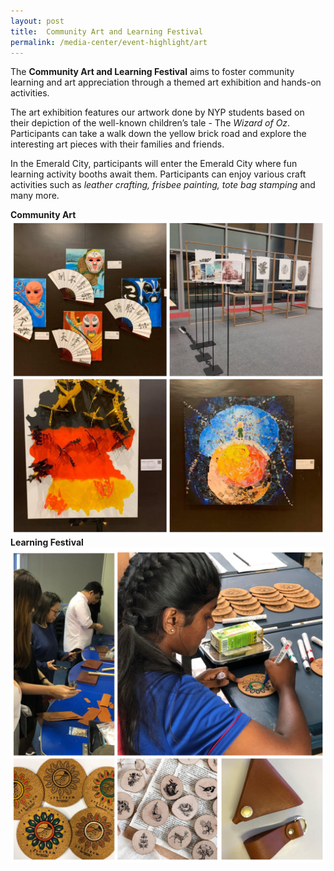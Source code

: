 ```yaml
---
layout: post
title:  Community Art and Learning Festival
permalink: /media-center/event-highlight/art
---
```


The **Community Art and Learning Festival** aims to foster community learning and art appreciation through a themed art exhibition and hands-on activities. 

The art exhibition features our artwork done by NYP students based on their depiction of the well-known children’s tale - The *Wizard of Oz*. Participants can take a walk down the yellow brick road and explore the interesting art pieces with their families and friends. 

In the Emerald City, participants will enter the Emerald City where fun learning activity booths await them.  Participants can enjoy various craft activities such as *leather crafting, frisbee painting, tote bag stamping* and many more.

**Community Art**
![](/images/inCollage_20191103_135827741.jpg) 
**Learning Festival**
![](/images/learning_festival_1.jpg)


